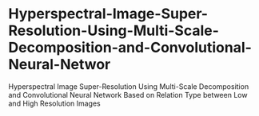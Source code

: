 # Hyperspectral-Image-Super-Resolution-Using-Multi-Scale-Decomposition-and-Convolutional-Neural-Networ
Hyperspectral Image Super-Resolution Using Multi-Scale Decomposition and Convolutional Neural Network Based on Relation Type between Low and High Resolution Images
